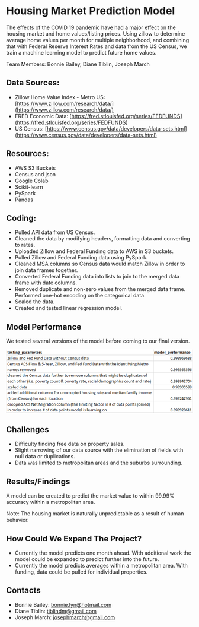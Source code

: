 # Housing Market Prediction Model
The effects of the COVID 19 pandemic have had a major effect on the housing market and home values/listing prices. Using zillow to determine average home values per month for multiple neighborhood, and combining that with Federal Reserve Interest Rates and data from the US Census, we train a machine learning model to predict future home values.

Team Members: Bonnie Bailey, Diane Tiblin, Joseph March

## Data Sources:
- Zillow Home Value Index - Metro US: [https://www.zillow.com/research/data/](https://www.zillow.com/research/data/)
- FRED Economic Data: [https://fred.stlouisfed.org/series/FEDFUNDS](https://fred.stlouisfed.org/series/FEDFUNDS)
- US Census: [https://www.census.gov/data/developers/data-sets.html](https://www.census.gov/data/developers/data-sets.html)

## Resources:
- AWS S3 Buckets
- Census and json
- Google Colab
- Scikit-learn
- PySpark
- Pandas

## Coding:
- Pulled API data from US Census. 
- Cleaned the data by modifying headers, formatting data and converting to rates.
- Uploaded Zillow and Federal Funding data to AWS in S3 buckets.
- Pulled Zillow and Federal Funding data using PySpark.
- Cleaned MSA columns so Census data would match Zillow in order to join data frames together.
- Converted Federal Funding data into lists to join to the merged data frame with date columns.
- Removed duplicate and non-zero values from the merged data frame. Performed one-hot encoding on the categorical data.
- Scaled the data.
- Created and tested linear regression model.

## Model Performance
We tested several versions of the model before coming to our final version.

![modeldata](/images/model_data.png)

## Challenges
- Difficulty finding free data on property sales.
- Slight narrowing of our data source with the elimination of fields with null data or duplications.
- Data was limited to metropolitan areas and the suburbs surrounding.

## Results/Findings
A model can be created to predict the market value to within 99.99% accuracy within a metropolitan area.

Note: The housing market is naturally unpredictable as a result of human behavior.

## How Could We Expand The Project?
- Currently the model predicts one month ahead. With additional work the model could be expanded to predict further into the future.
- Currently the model predicts averages within a metropolitan area. With funding, data could be pulled for individual properties.

## Contacts
- Bonnie Bailey: bonnie.lyn@hotmail.com
- Diane Tiblin: tiblindm@gmail.com
- Joseph March: josephmarch@gmail.com